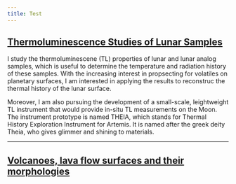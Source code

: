```yaml
---
title: Test
---
```


## <u>Thermoluminescence Studies of Lunar Samples</u>

I study the thermoluminescene (TL) properties of lunar and lunar analog samples, which is useful to determine the temperature and radiation history of these samples. With the increasing interest in propsecting for volatiles on planetary surfaces, I am interested in applying the results to reconstruc the thermal history of the lunar surface.



Moreover, I am also pursuing the development of a small-scale, leightweight TL instrument that would provide in-situ TL measurements on the Moon. The instrument prototype is named THEIA, which stands for Thermal History Exploration Instrument for Artemis. It is named after the greek deity Theia, who gives glimmer and shining to materials.



____

## <u>Volcanoes, lava flow surfaces and their morphologies</u>


